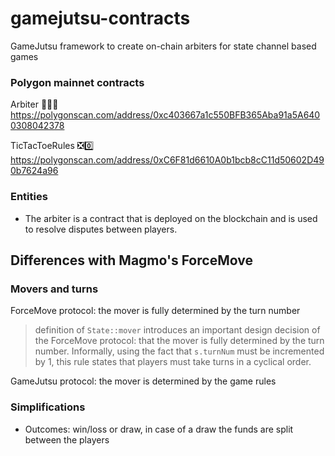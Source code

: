 # gamejutsu-contracts
GameJutsu framework to create on-chain arbiters for state channel based games

### Polygon mainnet contracts
Arbiter 👩🏽‍⚖️
https://polygonscan.com/address/0xc403667a1c550BFB365Aba91a5A6400308042378

TicTacToeRules ❎0️⃣ 
https://polygonscan.com/address/0xC6F81d6610A0b1bcb8cC11d50602D490b7624a96

### Entities
- The arbiter is a contract that is deployed on the blockchain and is used to resolve disputes between players.

## Differences with Magmo's ForceMove

### Movers and turns    

ForceMove protocol: the mover is fully determined by the turn number
> definition of `State::mover` introduces an important design decision of the ForceMove protocol:
> that the mover is fully determined by the turn number. Informally, using the fact that 
> `s.turnNum` must be incremented by 1, this rule states that players must take turns in a cyclical order.

GameJutsu protocol: the mover is determined by the game rules

### Simplifications
* Outcomes: win/loss or draw, in case of a draw the funds are split between the players

[//]: # (### Memos)
[//]: # (alternate moves)
